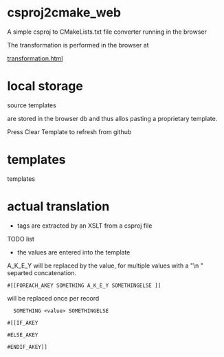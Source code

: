 # csproj2cmake_web
A simple csproj to CMakeLists.txt file converter running in the browser


The transformation is performed in the browser at

[transformation.html](https://jfseb.github.io/csproj2cmake_web/csproj2cmake.html)



# local storage

source
templates

are stored in the browser db and thus allos pasting a
proprietary template.

Press Clear Template to refresh from github


# templates

templates


# actual translation

- tags are extracted by an XSLT from a csproj file

TODO list

- the values are entered into the template

A_K_E_Y will be replaced by the value,
for multiple values with a "\n    " separted concatenation.

```
#[[FOREACH_AKEY SOMETHING A_K_E_Y SOMETHINGELSE ]]
```
will be replaced once per record
```
  SOMETHING <value> SOMETHINGELSE
```

```
#[[IF_AKEY

#ELSE_AKEY

#ENDIF_AKEY]]
```

